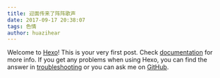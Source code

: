 ```yaml
---
title: 迎面传来了阵阵歌声
date: 2017-09-17 20:38:07
tags: 色情
author: huazihear
---
```

Welcome to [Hexo](https://hexo.io/)! This is your very first post. Check [documentation](https://hexo.io/docs/) for more info. If you get any problems when using Hexo, you can find the answer in [troubleshooting](https://hexo.io/docs/troubleshooting.html) or you can ask me on [GitHub](https://github.com/hexojs/hexo/issues).

